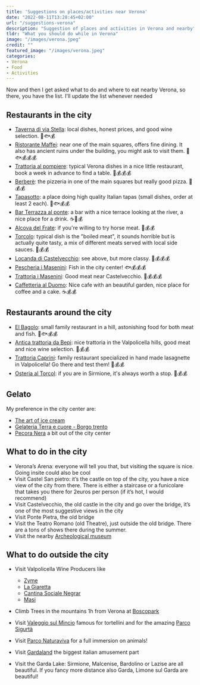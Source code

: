 ```yaml
---
title: 'Suggestions on places/activities near Verona'
date: "2022-08-11T13:28:45+02:00"
url: "/suggestions-verona"
description: "Suggestion of places and activities in Verona and nearby"
tldr: "What you should do while in Verona"
image: "/images/verona.jpeg"
credit: ""
featured_image: "/images/verona.jpeg"
categories:
- Verona
- Food
- Activities
---
```


Now and then I get asked what to do and where to eat nearby Verona, so there, you have the list. I'll update the list whenever needed

<!--more-->

## Restaurants in the city

* [Taverna di via Stella](https://www.tripadvisor.com/Restaurant_Review-g187871-d1087202-Reviews-La_Taverna_di_Via_Stella-Verona_Province_of_Verona_Veneto.html): local dishes, honest prices, and good wine selection. 🥩🐟💰
* [Ristorante Maffei](https://ristorantemaffei.it/): near one of the main squares, offers fine dining. It also has ancient ruins under the building, you might ask to visit them. 🥩🐟💰💰💰
* [Trattoria al pompiere](http://www.alpompiere.com/it/): typical Verona dishes in a nice little restaurant, book a week in advance to find a table. 🥩💰💰💰
* [Berberè](https://www.berberepizza.it/en/berbere-verona/): the pizzeria in one of the main squares but really good pizza. 🍕💰💰
* [Tapasotto](https://www.tapasotto.com/): a place doing high quality Italian tapas (small dishes, order at least 2 each). 🥩🐟💰💰
* [Bar Terrazza al ponte](https://www.tripadvisor.com/Restaurant_Review-g187871-d2140257-Reviews-Terrazza_Bar_al_Ponte-Verona_Province_of_Verona_Veneto.html): a bar with a nice terrace looking at the river, a nice place for a drink. ☕🍹💰
* [Alcova del Frate](https://www.alcovadelfrate.it/): if you're willing to try horse meat. 🥩💰💰
* [Torcolo](https://www.ristorantetorcolo.it/): typical dish is the "boiled meat", it sounds horrible but is actually quite tasty, a mix of different meats served with local side sauces. 🥩💰💰
* [Locanda di Castelvecchio](https://www.tripadvisor.com/Restaurant_Review-g187871-d1087170-Reviews-Locanda_di_Castelvecchio-Verona_Province_of_Verona_Veneto.html): see above, but more classy. 🥩💰💰💰
* [Pescheria i Masenini](https://www.pescheriaimasenini.it/): Fish in the city center! 🐟💰💰💰
* [Trattoria i Masenini](https://trattoriaimasenini.it/en/): Good meat near Castelvecchio. 🥩💰💰💰
* [Caffetteria al Duomo](https://www.tripadvisor.com/Restaurant_Review-g187871-d4025636-Reviews-Ristorante_Bar_Caffetteria_Al_Duomo-Verona_Province_of_Verona_Veneto.html): Nice cafe with an beautiful garden, nice place for coffee and a cake. ☕💰💰

## Restaurants around the city

* [El Bagolo](https://elbagolo.it/?lang=en): small family restaurant in a hill, astonishing food for both meat and fish. 🥩🐟💰💰
* [Antica trattoria da Bepi](https://www.tripadvisor.com/Restaurant_Review-g2209338-d2616383-Reviews-Antica_Trattoria_da_Bepi-Marano_di_Valpolicella_Province_of_Verona_Veneto.html): nice trattoria in the Valpolicella hills, good meat and nice wine selection. 🥩💰💰
* [Trattoria Caprini](https://trattoriacaprini.it/): family restaurant specialized in hand made lasagnette in Valpolicella! Go there and test them! 🥩💰💰
* [Osteria al Torcol](https://www.tripadvisor.com/Restaurant_Review-g187842-d1458498-Reviews-Osteria_al_Torcol-Sirmione_Province_of_Brescia_Lombardy.html): if you are in Sirmione, it's always worth a stop. 🥩💰💰

## Gelato
My preference in the city center are: 

* [The art of ice cream](https://www.tripadvisor.com/Restaurant_Review-g187871-d6555166-Reviews-L_Arte_del_Gelato-Verona_Province_of_Verona_Veneto.html)
* [Gelateria Terra e cuore - Borgo trento](https://terraecuoregelato.it/)
* [Pecora Nera](https://www.tripadvisor.com/Restaurant_Review-g187871-d3575232-Reviews-Pecoranera-Verona_Province_of_Verona_Veneto.html) a bit out of the city center

## What to do in the city

* Verona’s Arena: everyone will tell you that, but visiting the square is nice. Going insite could also be cool
* Visit Castel San pietro: it’s the castle on top of the city, you have a nice view of the city from there. There is either a staircase or a funicolare that takes you there for 2euros per person (if it’s hot, I would recommend)
* Visit Castelvecchio, the old castle in the city and go over the bridge, it’s one of the most suggestive views in the city
* Visit Ponte Pietra, the old bridge
* Visit the Teatro Romano (old Theatre), just outside the old bridge. There are a tons of shows there during the summer.
* Visit the nearby [Archeological museum](https://museoarcheologico.comune.verona.it/)

## What to do outside the city

* Visit Valpolicella Wine Producers like
    * [Zyme](http://www.zyme.it/)
    * [La Giaretta](https://www.cantinalagiaretta.com)
    * [Cantina Sociale Negrar](https://www.cantinanegrar.it/)
    * [Masi](https://www.masi.it/en/masi-wine-experience/masi-cellars)

* Climb Trees in the mountains 1h from Verona at [Boscopark](https://www.boscopark.it/)
* Visit [Valeggio sul Mincio](https://www.valeggio.com/?lang=en) famous for tortellini and for the amazing [Parco Sigurtà](https://www.sigurta.it/)
* Visit [Parco Naturaviva](https://www.parconaturaviva.it/en) for a full immersion on animals!
* Visit [Gardaland](https://www.gardaland.it/en/) the biggest italian amusement part
* Visit the Garda Lake: Sirmione, Malcenise, Bardolino or Lazise are all beautiful. If you fancy more distance also Garda, Limone sul Garda are beautiful!



